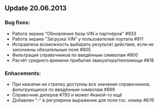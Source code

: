 ## Update 20.06.2013
### Bug fixes:
* Работа экрана "Обновление базы VIN и партнёров" #933
* Работа экрана "Загрузка VIN" у пользователей портала #911
* Исправлена возможность выбирать результат действия, если не заполнены обязательные поля #905
* Фильтрация справочников по введённым символам #900
* Расчёт среднего времени прибытия эвакуатора/техпомощи #818

### Enhacements:
* При нажатии на стрелку доступны все значения справочников, фильтрующихся по введённым символам #899
* Справочник дилеров #793 и может #какой-то ещё
* Добавлен "-" в регулярное выражение для поля гос. номер #676
